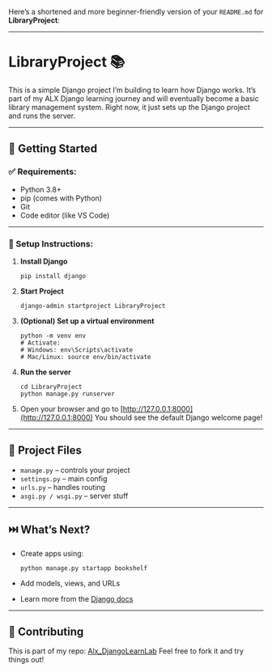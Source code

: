 Here’s a shortened and more beginner-friendly version of your `README.md` for **LibraryProject**:

---

# LibraryProject 📚

This is a simple Django project I’m building to learn how Django works. It’s part of my ALX Django learning journey and will eventually become a basic library management system. Right now, it just sets up the Django project and runs the server.

---

## 🚀 Getting Started

### ✅ Requirements:

* Python 3.8+
* pip (comes with Python)
* Git
* Code editor (like VS Code)

---

### 🔧 Setup Instructions:

1. **Install Django**

   ```
   pip install django
   ```

2. **Start Project**

   ```
   django-admin startproject LibraryProject
   ```

3. **(Optional) Set up a virtual environment**

   ```
   python -m venv env
   # Activate:
   # Windows: env\Scripts\activate
   # Mac/Linux: source env/bin/activate
   ```

4. **Run the server**

   ```
   cd LibraryProject
   python manage.py runserver
   ```

5. Open your browser and go to [http://127.0.0.1:8000](http://127.0.0.1:8000)
   You should see the default Django welcome page!

---

## 📁 Project Files

* `manage.py` – controls your project
* `settings.py` – main config
* `urls.py` – handles routing
* `asgi.py / wsgi.py` – server stuff

---

## ⏭️ What’s Next?

* Create apps using:

  ```
  python manage.py startapp bookshelf
  ```
* Add models, views, and URLs
* Learn more from the [Django docs](https://docs.djangoproject.com/en/stable/)

---

## 🤝 Contributing

This is part of my repo: [Alx\_DjangoLearnLab](https://github.com/your-username/Alx_DjangoLearnLab)
Feel free to fork it and try things out!

